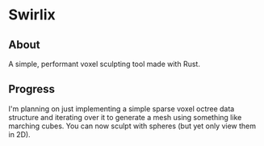 # Swirlix

## About

A simple, performant voxel sculpting tool made with Rust.

## Progress

I'm planning on just implementing a simple sparse voxel octree data structure and iterating over it to generate a mesh using something like marching cubes. You can now sculpt with spheres (but yet only view them in 2D).
